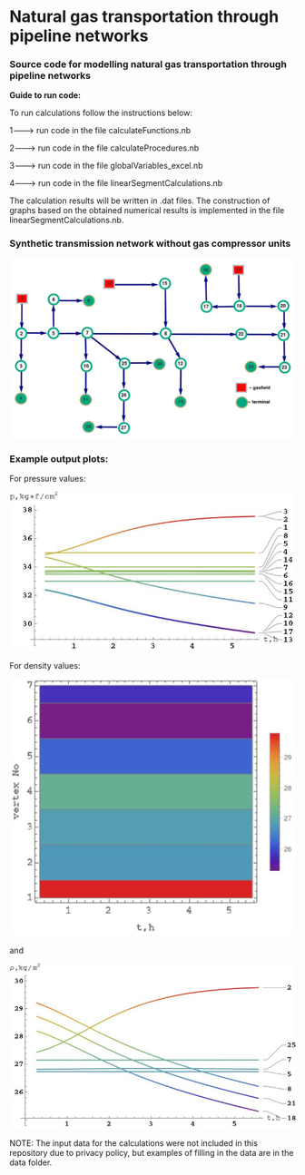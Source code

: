 # Natural gas transportation through pipeline networks
### Source code for modelling natural gas transportation through pipeline networks

**Guide to run code:**


To run calculations follow the instructions below:

1---> run code in the file calculateFunctions.nb

2---> run code in the file calculateProcedures.nb

3---> run code in the file globalVariables_excel.nb

4---> run code in the file linearSegmentCalculations.nb

The calculation results will be written in .dat files. 
The construction of graphs based on the obtained numerical results is implemented in the file linearSegmentCalculations.nb.

### Synthetic transmission network without gas compressor units

![plot](https://github.com/zhus-dika/natural_gas_transportation_through_pipeline_networks/blob/main/template_data/network.jpeg?raw=true)

### Example output plots:

For pressure values:

![plot](https://github.com/zhus-dika/natural_gas_transportation_through_pipeline_networks/blob/main/template_data/output/pstarts_gr.jpeg?raw=true)

For density values:

![plot](https://github.com/zhus-dika/natural_gas_transportation_through_pipeline_networks/blob/main/template_data/output/rhos.jpeg?raw=true)

and

![plot](https://github.com/zhus-dika/natural_gas_transportation_through_pipeline_networks/blob/main/template_data/output/rhos_gr.jpeg?raw=true)

NOTE: The input data for the calculations were not included in this repository due to privacy policy, but examples of filling in the data are in the data folder.
